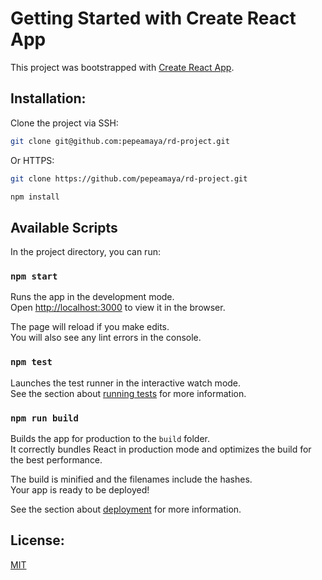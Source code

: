 # Getting Started with Create React App

This project was bootstrapped with [Create React App](https://github.com/facebook/create-react-app).

## Installation:
Clone the project via SSH:
```bash
git clone git@github.com:pepeamaya/rd-project.git
```

Or HTTPS:
```bash
git clone https://github.com/pepeamaya/rd-project.git
```

```bash
npm install
```

## Available Scripts
In the project directory, you can run:

### `npm start`
Runs the app in the development mode.\
Open [http://localhost:3000](http://localhost:3000) to view it in the browser.

The page will reload if you make edits.\
You will also see any lint errors in the console.

### `npm test`
Launches the test runner in the interactive watch mode.\
See the section about [running tests](https://facebook.github.io/create-react-app/docs/running-tests) for more information.

### `npm run build`
Builds the app for production to the `build` folder.\
It correctly bundles React in production mode and optimizes the build for the best performance.

The build is minified and the filenames include the hashes.\
Your app is ready to be deployed!

See the section about [deployment](https://facebook.github.io/create-react-app/docs/deployment) for more information.

## License:
[MIT](https://opensource.org/licenses/mit-license.php)